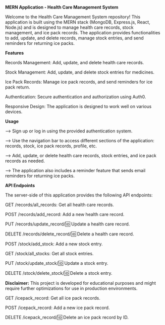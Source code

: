 **MERN Application - Health Care Management System**

Welcome to the Health Care Management System repository! This application is built using the MERN stack (MongoDB, Express.js, React, Node.js) and is designed to manage health care records, stock management, and ice pack records. The application provides functionalities to add, update, and delete records, manage stock entries, and send reminders for returning ice packs.

**Features**

Records Management: Add, update, and delete health care records.

Stock Management: Add, update, and delete stock entries for medicines. 

Ice Pack Records: Manage ice pack records, and send reminders for ice pack return.

Authentication: Secure authentication and authorization using Auth0.

Responsive Design: The application is designed to work well on various devices.


**Usage**

--> Sign up or log in using the provided authentication system.

--> Use the navigation bar to access different sections of the application: records, stock, ice pack records, profile, etc.

--> Add, update, or delete health care records, stock entries, and ice pack records as needed.

--> The application also includes a reminder feature that sends email reminders for returning ice packs.



**API Endpoints**

The server-side of this application provides the following API endpoints:

GET /records/all_records: Get all health care records.

POST /records/add_record: Add a new health care record.

PUT /records/update_record/:id: Update a health care record.

DELETE /records/delete_record/:id: Delete a health care record.

POST /stock/add_stock: Add a new stock entry.

GET /stock/all_stocks: Get all stock entries.

PUT /stock/update_stock/:id: Update a stock entry.

DELETE /stock/delete_stock/:id: Delete a stock entry.


**Disclaimer:** This project is developed for educational purposes and might require further optimizations for use in production environments.

GET /icepack_record: Get all ice pack records.

POST /icepack_record: Add a new ice pack record.

DELETE /icepack_record/:id: Delete an ice pack record by ID.

